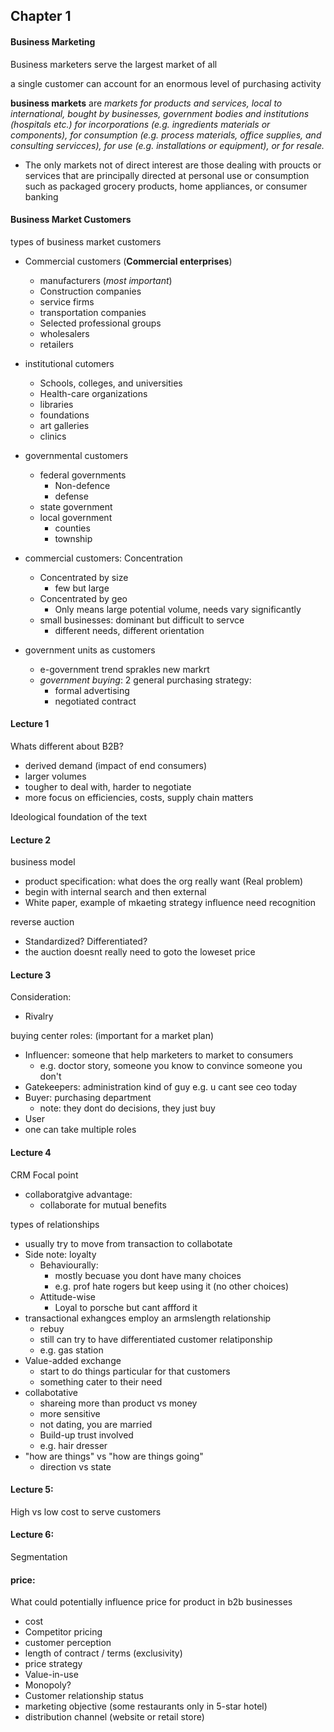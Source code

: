 ## Chapter 1

#### Business Marketing

Business marketers serve the largest market of all

a single customer can account for an enormous level of purchasing activity

**business markets** are *markets for products and services, local to international, bought by businesses, government bodies and institutions (hospitals etc.) for incorporations (e.g. ingredients materials or components), for consumption (e.g. process materials, office supplies, and consulting servicces), for use (e.g. installations or equipment), or for resale.*

- The only markets not of direct interest are those dealing with proucts or services that are principally directed at personal use or consumption such as packaged grocery products, home appliances, or consumer banking

#### Business Market Customers

types of business market customers

- Commercial customers (**Commercial enterprises**)
  - manufacturers (*most important*)
  - Construction companies
  - service firms
  - transportation companies
  - Selected professional groups
  - wholesalers
  - retailers
- institutional cutomers
  - Schools, colleges, and universities
  - Health-care organizations
  - libraries
  - foundations
  - art galleries
  - clinics
- governmental customers
  - federal governments
    - Non-defence
    - defense
  - state government
  - local government
    - counties
    - township

- commercial customers: Concentration
  - Concentrated by size
    - few but large
  - Concentrated by geo
    - Only means large potential volume, needs vary significantly
  - small businesses: dominant but difficult to servce
    - different needs, different orientation
- government units as customers
  - e-government trend sprakles new markrt
  - *government buying*: 2 general purchasing strategy:
    - formal advertising
    - negotiated contract



#### Lecture 1

Whats different about B2B?

- derived demand (impact of end consumers)
- larger volumes
- tougher to deal with, harder to negotiate
- more focus on efficiencies, costs, supply chain matters

Ideological foundation of the text

#### Lecture 2

business model

- product specification: what does the org really want (Real problem)
- begin with internal search and then external
- White paper, example of mkaeting strategy influence need recognition

reverse auction

- Standardized? Differentiated? 
- the auction doesnt really need to goto the loweset price

#### Lecture 3

Consideration:

- Rivalry

buying center roles: (important for a market plan)

- Influencer: someone that help marketers to market to consumers
  - e.g. doctor story, someone you know to convince someone you don't 
- Gatekeepers: administration kind of guy e.g. u cant see ceo today
- Buyer: purchasing department 
  - note: they dont do decisions, they just buy
- User
- one can take multiple roles

#### Lecture 4

CRM Focal point

- collaboratgive advantage:
  - collaborate for mutual benefits

types of relationships

- usually try to move from transaction to collabotate
- Side note: loyalty
  - Behaviourally:
    -  mostly becuase you dont have many choices 
    - e.g. prof hate rogers but keep using it (no other choices)
  - Attitude-wise
    - Loyal to porsche but cant affford it
- transactional exhangces employ an armslength relationship
  - rebuy
  - still can try to have differentiated customer relatiponship
  - e.g. gas station
- Value-added exchange
  - start to do things particular for that customers
  - something cater to their need
- collabotative
  - shareing more than product vs money
  - more sensitive
  - not dating, you are married
  - Build-up trust involved
  - e.g. hair dresser
- "how are things" vs "how are things going"
  - direction vs state



#### Lecture 5:

High vs low cost to serve customers



#### Lecture 6:

Segmentation 



#### price:

What could potentially influence price for product in b2b businesses

- cost
- Competitor pricing
- customer perception
- length of contract / terms (exclusivity)
- price strategy
- Value-in-use
- Monopoly?
- Customer relationship status
- marketing objective (some restaurants only in 5-star hotel)
- distribution channel (website or retail store)

